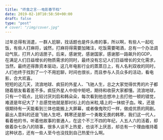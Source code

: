 ```yaml
---
title: "终食之言--电影春节档"
date: 2019-02-10T10:58:50+00:00
draft: false
type: "post"
# cover: "/img/cover.jpg"
---
```


过年总得有消遣，一群人尬聊，找话题也是件头疼的事，所以啊，有些人一起吃饭，有些人打麻将，诚然，打麻将得需要加赌注，吃饭需要喝酒，总有一个办法调动气氛，打开人的话匣子。后来，感谢党，感谢国家，感谢那一路飙升的GDP，在满足人们日益增长的物质需求的同时，最终没有忘记人们日益增长的文化需求，当然，最终还得靠资本驱动，这几年电影行业的蒸蒸日上，有人名利双收的同时，人们也终于找到了一个不用尬聊，时间也很长，而且参与人员众多的活动，看电影，合大欢喜。  
短短的这几天，流浪地球、疯狂的外星人、飞驰人生，总之大家觉得优秀的片子都随着朋友看着差不多。疯狂外星人中规中矩吧，期待和收获大家都懂。流浪地球，只有一个瑕点，比较讨厌刘启和韩朵朵，每次看到他总想冲上去打他一顿的错觉，难道是年纪大了？总感觉他就是那衬衫上的白米粒,墙上的一抹蚊子血。唉，还是很期待有一天能看到三体也能搬上大屏幕，或者像鬼吹灯一样，做成优质的网剧。最出人意料的还是飞驰人生吧，韩寒还是那一个勇敢无畏的韩寒，我们这一代人，看着他的书，听着他故事的普通人，在这个不三不四的年纪，人五人六的活着，却做着杂七杂八的琐事，很多人谈不上热爱，也谈不上厌恶，却总有一个理由维持着这种状态，还有一些人至今也没找到自己热爱什么啊。